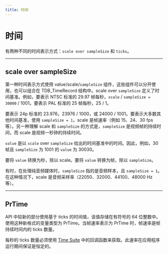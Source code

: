 ```yaml
---
title: 时间
---
```

# 时间

有两种不同的时间表示方式：`scale over sampleSize` 和 `ticks`。

---

## scale over sampleSize

第一种时间表示方式使用 value/scale/`sampleSize` 组件，这些组件可以分开使用，也可以组合在 TDB_TimeRecord 结构中。scale over `sampleSize` 定义了时间基准。例如，要表示 NTSC 标准的 29.97 帧每秒，`scale` / `sampleSize = 30000` / 1001。要表示 PAL 标准的 25 帧每秒，25 / 1。

要表示 24p 标准的 23.976，23976 / 1000，或 24000 / 1001。要表示大多数其他时间基准，使用 `sampleSize = 1`，scale 是帧速率（例如 15、24、30 fps 等）。另一种理解 scale 和 `sampleSize` 的方式是，`sampleSize` 是视频帧的持续时间，而 scale 是视频一秒钟的持续时间。

`value` 是以 `scale` over `sampleSize` 给出的时间基准中的时间。因此，例如，30 帧且 `sampleSize` 为 1001 的 `value` 为 30030。

要将 `value` 转换为秒，除以 scale。要将 `value` 转换为帧，除以 `sampleSize`。

有时，在处理纯音频媒体时，`sampleSize` 指的是音频样本，且 `sampleSize = 1`。在这种情况下，scale 是音频采样率（22050、32000、44100、48000 Hz 等）。

---

## PrTime

API 中较新的部分使用基于 ticks 的时间值，该值存储在有符号的 64 位整数中。使用这种新格式的变量类型为 PrTime。当帧速率表示为 PrTime 时，帧速率是帧持续时间内的 ticks 数量。

每秒的 ticks 数量必须使用 [Time Suite](../sweetpea-suites#time-suite) 中的回调函数来获取。此速率在应用程序运行期间保证是恒定的。